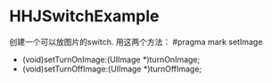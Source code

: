 # HHJSwitchExample
创建一个可以放图片的switch.
用这两个方法：
#pragma mark setImage
- (void)setTurnOnImage:(UIImage *)turnOnImage;
- (void)setTurnOffImage:(UIImage *)turnOffImage;
